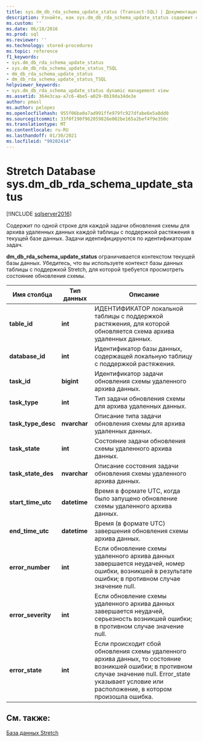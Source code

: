 ```yaml
---
title: sys.dm_db_rda_schema_update_status (Transact-SQL) | Документация Майкрософт
description: Узнайте, как sys.dm_db_rda_schema_update_status содержит строку для каждой задачи обновления схемы для архива удаленных данных каждой таблицы с поддержкой растяжения в базе данных.
ms.custom: ''
ms.date: 06/10/2016
ms.prod: sql
ms.reviewer: ''
ms.technology: stored-procedures
ms.topic: reference
f1_keywords:
- sys.dm_db_rda_schema_update_status
- sys.dm_db_rda_schema_update_status_TSQL
- dm_db_rda_schema_update_status
- dm_db_rda_schema_update_status_TSQL
helpviewer_keywords:
- sys.dm_db_rda_schema_update_status dynamic management view
ms.assetid: 364e3caa-a7c6-4be5-a029-0b19da34de3e
author: pmasl
ms.author: pelopes
ms.openlocfilehash: 955f06ba0a7ad991ffe979fc927dfabe6e5a8dd0
ms.sourcegitcommit: 33f0f190f962059826e002be165a2bef4f9e350c
ms.translationtype: MT
ms.contentlocale: ru-RU
ms.lasthandoff: 01/30/2021
ms.locfileid: "99202414"
---
```

# <a name="stretch-database---sysdm_db_rda_schema_update_status"></a>Stretch Database sys.dm_db_rda_schema_update_status
[!INCLUDE [sqlserver2016](../../includes/applies-to-version/sqlserver2016.md)]

  Содержит по одной строке для каждой задачи обновления схемы для архива удаленных данных каждой таблицы с поддержкой растяжения в текущей базе данных. Задачи идентифицируются по идентификаторам задач.  
  
 **dm_db_rda_schema_update_status** ограничивается контекстом текущей базы данных. Убедитесь, что вы используете контекст базы данных таблицы с поддержкой Stretch, для которой требуется просмотреть состояние обновления схемы.  
  
|Имя столбца|Тип данных|Описание|  
|-----------------|---------------|-----------------|  
|**table_id**|**int**|ИДЕНТИФИКАТОР локальной таблицы с поддержкой растяжения, для которой обновляется схема архива удаленных данных.|  
|**database_id**|**int**|Идентификатор базы данных, содержащей локальную таблицу с поддержкой растяжения.|  
|**task_id**|**bigint**|Идентификатор задачи обновления схемы удаленного архива данных.|  
|**task_type**|**int**|Тип задачи обновления схемы для архива удаленных данных.|  
|**task_type_desc**|**nvarchar**|Описание типа задачи обновления схемы для архива удаленных данных.|  
|**task_state**|**int**|Состояние задачи обновления схемы удаленного архива данных.|  
|**task_state_des**|**nvarchar**|Описание состояния задачи обновления схемы удаленного архива данных.|  
|**start_time_utc**|**datetime**|Время в формате UTC, когда было запущено обновление схемы удаленного архива данных.|  
|**end_time_utc**|**datetime**|Время (в формате UTC) завершения обновления схемы архива данных.|  
|**error_number**|**int**|Если обновление схемы удаленного архива данных завершается неудачей, номер ошибки, возникшей в результате ошибки; в противном случае значение null.|  
|**error_severity**|**int**|Если обновление схемы удаленного архива данных завершается неудачей, серьезность возникшей ошибки; в противном случае значение null.|  
|**error_state**|**int**|Если происходит сбой обновления схемы удаленного архива данных, то состояние возникшей ошибки; в противном случае значение null. Error_state указывает условие или расположение, в котором произошла ошибка.|  
  
## <a name="see-also"></a>См. также:  
 [База данных Stretch](../../sql-server/stretch-database/stretch-database.md)  
  
  
